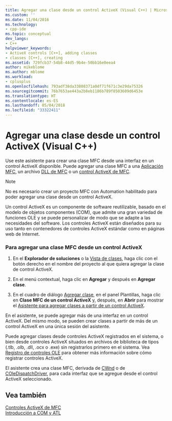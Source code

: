 ```yaml
---
title: Agregar una clase desde un control ActiveX (Visual C++) | Microsoft Docs
ms.custom: ''
ms.date: 11/04/2016
ms.technology:
- cpp-ide
ms.topic: conceptual
dev_langs:
- C++
helpviewer_keywords:
- ActiveX controls [C++], adding classes
- classes [C++], creating
ms.assetid: 729fcb37-54b8-44d5-9b4e-50bb16e0eea4
author: mikeblome
ms.author: mblome
ms.workload:
- cplusplus
ms.openlocfilehash: 793adf38da33808371a0df71f671c3e29da75326
ms.sourcegitcommit: 76b7653ae443a2b8eb1186b789f8503609d6453e
ms.translationtype: HT
ms.contentlocale: es-ES
ms.lasthandoff: 05/04/2018
ms.locfileid: "33322411"
---
```

# <a name="adding-a-class-from-an-activex-control-visual-c"></a>Agregar una clase desde un control ActiveX (Visual C++)
Use este asistente para crear una clase MFC desde una interfaz en un control ActiveX disponible. Puede agregar una clase MFC a una [Aplicación MFC](../mfc/reference/creating-an-mfc-application.md), un archivo [DLL de MFC](../mfc/reference/creating-an-mfc-dll-project.md) o un [control ActiveX de MFC](../mfc/reference/creating-an-mfc-activex-control.md).  
  
> [!NOTE]
>  No es necesario crear un proyecto MFC con Automation habilitado para poder agregar una clase desde un control ActiveX.  
  
 Un control ActiveX es un componente de software reutilizable, basado en el modelo de objetos componentes (COM), que admite una gran variedad de funciones OLE y se puede personalizar de modo que se adapte a las necesidades del software. Los controles ActiveX están diseñados para su uso tanto en contenedores de controles ActiveX estándar como en páginas web de Internet.  
  
### <a name="to-add-an-mfc-class-from-an-activex-control"></a>Para agregar una clase MFC desde un control ActiveX  
  
1.  En el **Explorador de soluciones** o la [Vista de clases](http://msdn.microsoft.com/en-us/8d7430a9-3e33-454c-a9e1-a85e3d2db925), haga clic con el botón derecho en el nombre del proyecto al que quiera agregar la clase de control ActiveX.  
  
2.  En el menú contextual, haga clic en **Agregar** y después en **Agregar clase**.  
  
3.  En el cuadro de diálogo [Agregar clase](../ide/add-class-dialog-box.md), en el panel Plantillas, haga clic en **Clase MFC de un control ActiveX** y, después, en **Abrir** para mostrar el [Asistente para agregar clases a partir de un control ActiveX](../ide/add-class-from-activex-control-wizard.md).  
  
 En el asistente, se puede agregar más de una interfaz en un control ActiveX. Del mismo modo, se pueden crear clases a partir de más de un control ActiveX en una única sesión del asistente.  
  
 Puede agregar clases desde controles ActiveX registrados en el sistema, o bien desde controles ActiveX situados en archivos de biblioteca de tipos (.tlb, .olb, .dll, .ocx o .exe) sin registrarlos primero en el sistema. Vea [Registro de controles OLE](../mfc/reference/registering-ole-controls.md) para obtener más información sobre cómo registrar controles ActiveX.  
  
 El asistente crea una clase MFC, derivada de [CWnd](../mfc/reference/cwnd-class.md) o de [COleDispatchDriver](../mfc/reference/coledispatchdriver-class.md), para cada interfaz que se agregue desde el control ActiveX seleccionado.  
  
## <a name="see-also"></a>Vea también  
 [Controles ActiveX de MFC](../mfc/mfc-activex-controls.md)   
 [Introducción a COM y ATL](../atl/introduction-to-com-and-atl.md)